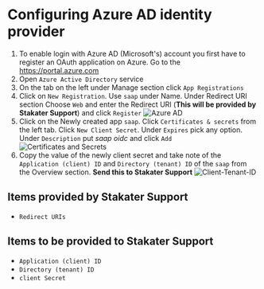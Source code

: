 # Configuring Azure AD identity provider

1. To enable login with Azure AD (Microsoft's) account you first have to register an OAuth application on Azure. Go to the <https://portal.azure.com>
1. Open `Azure Active Directory` service
1. On the tab on the left under Manage section click `App Registrations`
1. Click on `New Registration`. Use `saap` under Name. Under Redirect URI section Choose `Web` and enter the Redirect URI (**This will be provided by Stakater Support**) and click `Register`
![Azure AD](./images/azure-ad.png)
1. Click on the Newly created app `saap`. Click `Certificates & secrets` from the left tab. Click `New Client Secret`. Under `Expires` pick any option. Under `Description` put *saap oidc* and click `Add`
![Certificates and Secrets](./images/azure-ad-certificates-secrets.png)
1. Copy the value of the newly client secret and take note of the `Application (client) ID` and `Directory (tenant) ID` of the `saap` from the Overview section. **Send this to Stakater Support**
![Client-Tenant-ID](./images/azure-ad-clientid-tenantid.png)

## Items provided by Stakater Support

- `Redirect URIs`

## Items to be provided to Stakater Support

- `Application (client) ID`
- `Directory (tenant) ID`
- `client Secret`
